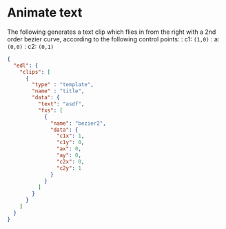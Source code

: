 # Animate text

The following generates a text clip which flies in from the right with a 2nd order bezier curve, according to the following control points:
: c1: `(1,0)`
: a: `(0,0)`
: c2: `(0,1)`
``` json title="Animation" hl_lines="10-17"
{
  "edl": {
    "clips": [
      { 
        "type" : "template",
        "name" : "title",
        "data": {
          "text": "asdf",
          "fxs": [
            {
              "name": "bezier2",
              "data": {
                "c1x": 1,
                "c1y": 0,
                "ax": 0,
                "ay": 0,
                "c2x": 0,
                "c2y": 1
              }
            }
          ]
        }
      }
    ]
  }
}
```